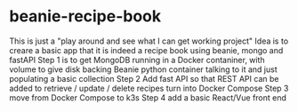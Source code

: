 # beanie-recipe-book
This is just a "play around and see what I can get working project"
Idea is to creare a basic app that
it is indeed a recipe book using beanie, mongo and fastAPI
Step 1 
  is to get MongoDB running in a Docker contaniner, with volume to give disk backing 
  Beanie python container talking to it and just populating a basic collection
Step 2 
  Add fast API so that REST API can be added to retrieve / update / delete recipes
  turn into Docker Compose
Step 3
  move from Docker Compose to k3s
Step 4
  add a basic React/Vue front end
